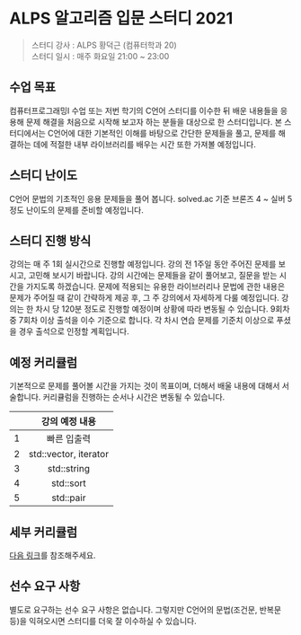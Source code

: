 # ALPS 알고리즘 입문 스터디 2021

> 스터디 강사 : ALPS 황덕근 (컴퓨터학과 20)<br>스터디 일시 : 매주 화요일 21:00 ~ 23:00

## 수업 목표

컴퓨터프로그래밍I 수업 또는 저번 학기의 C언어 스터디를 이수한 뒤 배운 내용들을 응용해 문제 해결을 처음으로 시작해 보고자 하는 분들을 대상으로 한 스터디입니다. 본 스터디에서는 C언어에 대한 기본적인 이해를 바탕으로 간단한 문제들을 풀고, 문제를 해결하는 데에 적절한 내부 라이브러리를 배우는 시간 또한 가져볼 예정입니다.

## 스터디 난이도

C언어 문법의 기초적인 응용 문제들을 풀어 봅니다. solved.ac 기준 브론즈 4 ~ 실버 5 정도 난이도의 문제를 준비할 예정입니다.

## 스터디 진행 방식

강의는 매 주 1회 실시간으로 진행할 예정입니다. 강의 전 1주일 동안 주어진 문제를 보시고, 고민해 보시기 바랍니다. 강의 시간에는 문제들을 같이 풀어보고, 질문을 받는 시간을 가지도록 하겠습니다. 문제에 적용되는 유용한 라이브러리나 문법에 관한 내용은 문제가 주어질 때 같이 간략하게 제공 후, 그 주 강의에서 자세하게 다룰 예정입니다.
강의는 한 차시 당 120분 정도로 진행할 예정이며 상황에 따라 변동될 수 있습니다.
9회차 중 7회차 이상 출석을 이수 기준으로 합니다. 각 차시 연습 문제를 기준치 이상으로 푸셨을 경우 출석으로 인정할 계획입니다.

## 예정 커리큘럼

기본적으로 문제를 풀어볼 시간을 가지는 것이 목표이며, 더해서 배울 내용에 대해서 서술합니다. 커리큘럼을 진행하는 순서나 시간은 변동될 수 있습니다.

|  |                 강의 예정 내용                 |
| :--: | :--------------------------------------------: |
|  1   |  빠른 입출력  |
|  2   |  std::vector, iterator  |
|  3   |  std::string  |
|  4   |  std::sort  |
|  5   |  std::pair  |

## 세부 커리큘럼

[다음 링크](https://github.com/ALPS-Study/Introduction/blob/master/2021-1R/0x00%20알고리즘%20입문%20스터디/ps_study_2021.md)를 참조해주세요.

## 선수 요구 사항

별도로 요구하는 선수 요구 사항은 없습니다. 그렇지만 C언어의 문법(조건문, 반복문 등)을 익혀오시면 스터디를 더욱 잘 이수하실 수 있습니다.

